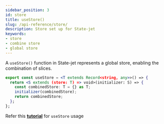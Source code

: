```yaml
---
sidebar_position: 3
id: store
title: useStore()
slug: /api-reference/store/
description: Store set up for State-jet
keywords:
- store
- combine store
- global store
---
```


A `useStore()` function in State-jet represents a global store, enabling the combination of slices.
```jsx
export const useStore = <T extends Record<string, any>>() => {
  return <S extends (store: T) => void>(initializer: S) => {
    const combinedStore: T = {} as T;
    initializer(combinedStore);
    return combinedStore;
  };
};
```

Refer this **[tutorial](/docs/tutorial/ecommerce-app#create-store)** for `useStore` usage
